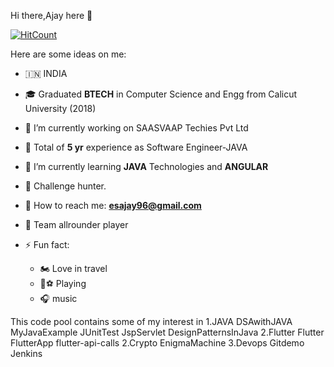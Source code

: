 
Hi there,Ajay here 👋


[![HitCount](http://hits.dwyl.com/AJAY-ES/AJAY-ES.svg)](http://hits.dwyl.com/AJAY-ES/AJAY-ES)
<!--
**AJAY-ES/AJAY-ES** is a ✨ _special_ ✨ repository because its `README.md` (this file) appears on your GitHub profile.
-->
Here are some ideas on me:

- 🇮🇳 INDIA
 - 🎓  Graduated  **BTECH** in Computer Science and Engg from Calicut University (2018)
 - 🔭 I’m currently working on SAASVAAP Techies Pvt Ltd
 - 💼 Total of **5 yr** experience as Software Engineer-JAVA
- 🌱 I’m currently learning **JAVA** Technologies and **ANGULAR**
- 🦁 Challenge hunter.
- 💌 How to reach me: **esajay96@gmail.com** 
- 🧢  Team allrounder player
- ⚡  Fun fact:  
     
     - 🏍  Love in travel    
     - 🏏⚽ Playing
     - 🎧  music  
    


This code pool contains some of my interest in
1.JAVA
    DSAwithJAVA
    MyJavaExample
    JUnitTest
    JspServlet
    DesignPatternsInJava
2.Flutter
    Flutter
    FlutterApp
    flutter-api-calls
2.Crypto 
    EnigmaMachine
3.Devops
    Gitdemo
    Jenkins
 
